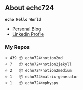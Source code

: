 ## About echo724

<code>**echo Hello World**</code>

- [Personal Blog](https://medium.com/echo-devblog)
- [Linkedin Profile](https://www.linkedin.com/in/eunchan-cho-382001184)

### My Repos
```
⭐️ 439 📦 echo724/notion2md
⭐️ 7   📦 echo724/notion2jekyll
⭐️ 2   📦 echo724/notion2medium
⭐️ 1   📦 echo724/matrix-generator
⭐️ 1   📦 echo724/mphyspy
```
